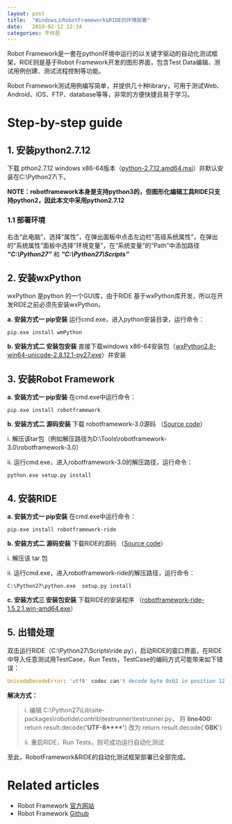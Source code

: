 ```yaml
---
layout: post
title:  "Windows上RobotFramework&RIDE的环境部署"
date:   2019-02-12 22:34
categories: 不作恶
---
```


Robot Framework是一套在python环境中运行的以关键字驱动的自动化测试框架，RIDE则是基于Robot Framework开发的图形界面，包含Test Data编辑、测试用例创建、测试流程控制等功能。 

Robot Framework测试用例编写简单，并提供几十种library，可用于测试Web、Android、iOS、FTP、database等等，非常的方便快捷且易于学习。

# Step-by-step guide

## 1. 安装python2.7.12  
下载 pthon2.7.12 windows x86-64版本（[python-2.7.12.amd64.msi](https://www.python.org/ftp/python/2.7.12/python-2.7.12.amd64.msi)）并默认安装在C:\Python27\下。

**NOTE：robotframework本身是支持python3的，但图形化编辑工具RIDE只支持python2，因此本文中采用python2.7.12**

### 1.1 部署环境
右击“此电脑”，选择“属性”，在弹出面板中点击左边栏“高级系统属性”，在弹出的“系统属性”面板中选择“环境变量”，在“系统变量”的“Path”中添加路径 ***“C:\Python27”*** 和 ***“C:\Python27\Scripts”***

## 2.  安装wxPython  
wxPython 是python 的一个GUI库，由于RIDE 基于wxPython库开发，所以在开发RIDE之前必须先安装wxPython。

**a. 安装方式一 pip安装** 运行cmd.exe，进入python安装目录，运行命令：

```
pip.exe install wmPython  
```
**b. 安装方式二 安装包安装** 直接下载windows x86-64安装包（[wxPython2.8-win64-unicode-2.8.12.1-py27.exe](https://sourceforge.net/projects/wxpython/files/wxPython/2.8.12.1/wxPython2.8-win64-unicode-2.8.12.1-py27.exe/download)）并安装 

## 3. 安装Robot Framework
**a. 安装方式一 pip安装** 在cmd.exe中运行命令：
```
pip.exe install robotframework
```
**b. 安装方式二 源码安装** 下载 robotframework-3.0源码 （[Source code](https://files.pythonhosted.org/packages/93/15/35b58d06f35e2c12fc170c8d2aa46a8617beca52d240849388d9bf0f8386/robotframework-3.0.tar.gz)） 

 i. 解压该tar包（例如解压路径为D:\Tools\robotframework-3.0\robotframework-3.0）

 ii. 运行cmd.exe，进入robotframework-3.0的解压路径，运行命令：

```
python.exe setup.py install 
```

## 4. 安装RIDE
**a.  安装方式一 pip安装** 在cmd.exe中运行命令：
```
pip.exe install robotframework-ride
```
**b. 安装方式二 源码安装** 下载RIDE的源码 （[Source code](https://github.com/robotframework/RIDE/archive/v1.5.2.1.tar.gz)）

 i. 解压该 tar 包  

 ii. 运行cmd.exe，进入robotframework-ride的解压路径，运行命令：

```
C:\Python27\python.exe  setup.py install
```
**c. 安装方式三 安装包安装** 下载RIDE的安装程序 （[robotframework-ride-1.5.2.1.win-amd64.exe](https://github.com/robotframework/RIDE/releases/download/v1.5.2.1/robotframework-ride-1.5.2.1.win-amd64.exe)）

## 5. 出错处理
双击运行RIDE（C:\Python27\Scripts\ride.py），启动RIDE的窗口界面，在RIDE中导入任意测试用TestCase，Run Tests，TestCase的编码方式可能带来如下错误：
```python
UnicodeDecodeError: 'utf8' codec can't decode byte 0xb2 in position 12: invalid start byte
```
**解决方式：**
>i. 编辑 C:\Python27\Lib\site-packages\robotide\contrib\testrunner\testrunner.py，
>将 **line400:** return result.decode(**'UTF-8****'**) 改为 return  result.decode('**GBK**')
>
>ii. 重启RIDE，Run Tests，则可成功运行自动化测试


至此，RobotFramework&RIDE的自动化测试框架部署已全部完成。

# Related articles
- Robot Framework [官方网站](http://robotframework.org)
- Robot Framework [Github](https://github.com/robotframework/RIDE/wiki)